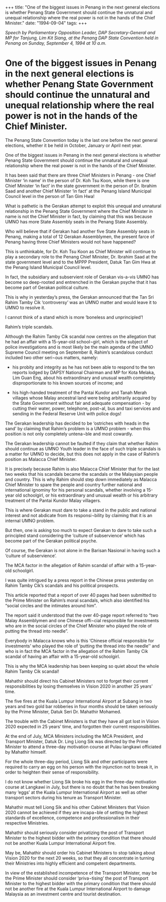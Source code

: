 +++ 
title: "One of the biggest issues in Penang in the next general elections is whether Penang State Government should continue the unnatural and unequal relationship where the real power is not in the hands of the Chief Minister."
date: "1994-09-04"
tags:
+++

_Speech by Parliamentary Opposition Leader, DAP Secretary-General and MP for Tanjung, 
Lim Kit Siang, at the Penang DAP State Convention held in Penang on Sunday, September 4, 1994 at 
10 a.m._

# One of the biggest issues in Penang in the next general elections is whether Penang State Government should continue the unnatural and unequal relationship where the real power is not in the hands of the Chief Minister.

The Penang State Convention today is the last one before the next general elections, whether it be held in October, January or April next year.</u>

One of the biggest issues in Penang in the next general elections is whether Penang State Government should continue the unnatural and unequal relationship where the real power is not in the hands of the Chief Minister.

It has been said that there are three Chief Ministers in Penang - one Chief Minister ‘in name’ in the person of Dr. Koh Tsu Koon, while there is one Chief Minister ‘in fact’ in the state government in the person of Dr. Ibrahim Saad and another Chief Minister ‘in fact’ at the Penang Island Municipal Council level in the person of Tan Gim Hwa!

What is pathetic is the Gerakan attempt to exploit this unequal and unnatural relationship in the Penang State Government where the Chief Minister in name is not the Chief Minister in fact, by claiming that this was because UMNO has more State Assembly seats in the Penang State Assembly.

Who will believe that if Gerakan had another five State Assembly seats in Penang, making a total of 12 Gerakan Assemblymen, the present farce of Penang having three Chief Ministers would not have happened?

This is unthinkable, for Dr. Koh Tsu Koon as Chief Minister will continue to play a secondary role to   the Penang Chief Minister, Dr. Ibrahim Saad at the state government level and to the MPPP President, Datuk Tan Gim Hwa at the Penang Island Municipal Council level.

In fact, the subsidiary and subservient role of Gerakan vis-a-vis UMNO has become so deep-rooted and entrenched in the Gerakan psyche that it has become part of Gerakan political culture.

This is why in yesterday’s press, the Gerakan announced that the Tan Sri Rahim Tamby Cik ‘controversy’ was an UMNO matter and would leave it to UMNO to resolve it.

I cannot think of a stand which is more ‘boneless and unprincipled’!

Rahim’s triple scandals.

Although the Rahim Tamby Cik scandal now centres on the allegation that he had an affair with a 15-year-old school¬girl, which is the subject of police investigations and is most likely be the main agenda of the UMNO Supreme Council meeting on September 8, Rahim’s scandalous conduct included two other seri¬ous matters, namely:



* his probity and integrity as he has not been able to respond to the ten reports lodged by DAPSY National Chairman and MP for Kota Melaka, Lim Guan Eng, about his extraordinary and unusual wealth completely disproportionate to his known sources of income;  and

* his high-handed treatment of the Pantai Kundor and Tanah Merah villages whose Malay ancestral land were being arbitrarily acquired by the State Government without fair and adequate compensation - by cutting their water, power, telephone, post¬al, bus and taxi services and sending in the Federal Reserve Unit with police dogs!

The Gerakan leadership has decided to be ‘ostriches with heads in the sand’ by claiming that Rahim’s problem is a UMNO problem - when this position is not only completely untena¬ble and most cowardly.

The Gerakan leadership cannot be faulted if they claim that whether Rahim should continue as UMNO Youth leader in the face of such triple scandals is a matter for UMNO to decide, but this does not apply in the case of Rahim’s position as Malacca Chief Minister.

It is precisely because Rahim is also Malacca Chief Minister that for the last two weeks that his scandals became the scandals or the Malaysian people and country. This is why Rahim should step down immediately as Malacca Chief Minister to spare the people and country further national and international ignominy for his personal scandals, whether involving a 15-year old schoolgirl, or his extraordinary and unusual wealth or his arbitrary treatment of the Pantai Kundor Malay villagers.

This is where Gerakan must dare to take a stand in the public and national interest and not abdicate from its responsi¬bility by claiming that it is an internal UMNO problem.

But then, one is asking too much to expect Gerakan to dare to take such a principled stand considering the ‘culture of subservience’ which has become part of the Gerakan political psyche.

Of course, the Gerakan is not alone in the Barisan Nasional in having such a ‘culture of subservience’.

The MCA factor in the allegation of Rahim scandal of affair with a 15-year-old schoolgirl.

I was quite intrigued by a press report in the Chinese press yesterday on Rahim Tamby Cik’s scandals and his political prospects.

This article reported that a report of over 40 pages had been submitted to the Prime Minister on Rahim’s moral scandals, which also identified his “social circles and the intimates around him”.

The report said it understood that the over 40-page report referred to “two Malay Assemblymen and one Chinese offi¬cial responsible for investments who are in the social circles of the Chief Minister who played the role of putting the thread into needle”.

Everybody in Malacca knows who is this ‘Chinese official responsible for investments’ who played the role of ‘putting the thread into the needle’' and who is in fact the MCA factor in the allegation of the Rahim Tamby Cik scandal of having an affair with a 15-year-old schoolgirl.

This is why the MCA leadership has been keeping so quiet about the whole Rahim Tamby Cik scandal!



Mahathir should direct his Cabinet Ministers not to forget their current responsibilities by losing themselves in Vision 2020 in another 25 years’ time.

The five fires at the Kuala Lumpur International Airport at Subang in two years and two gold bar robberies in four months should be taken seriously by the Prime Minister, Datuk Seri Dr. Mahathir Mohamed.

The trouble with the Cabinet Ministers is that they have all got lost in Vision 2020 expected in 25 years’ time, and forgotten their current responsibilities.

At the end of July, MCA Ministers including the MCA President, and Transport Minister, Datuk Dr. Ling Liong Sik was directed by the Prime Minister to attend a three-day motivation course at Pulau langkawi officiated by Mahathir himself.

For the whole three-day period, Liong Sik and other participants were required to carry an egg on his person with the injunction not to break it, in order to heighten their sense of responsibility.

I do not know whether Liong Sik broke his egg in the three-day motivation course at Langkawi in July, but there is no doubt that he has been breaking many ‘eggs’ at the Kuala Lumpur International Airport as well as other transport sectors during his tenure as Transport Minister.

Mahathir must tell Liong Sik and his other Cabinet Ministers that Vision 2020 cannot be achieved if they are incapa¬ble of setting the highest standards of excellence, competence and professionalism in their respective Ministries.

Mahathir should seriously consider privatizing the post of Transport Minister to the highest bidder with 
the primary condition that there should not be another Kuala Lumpur International Airport fire.

May be, Mahathir should order his Cabinet Ministers to stop talking about Vision 2020 for the next 20 weeks, so that they all concentrate in turning their Ministries into highly efficient and competent departments.

In view of the established incompetence of the Transport Minister, may be the Prime Minister should consider ‘priva¬tising’ the post of Transport Minister to the highest bidder with the primary condition that there should not be another fire at the Kuala Lumpur International Airport to damage Malaysia as an investment centre and tourist destination.

 
